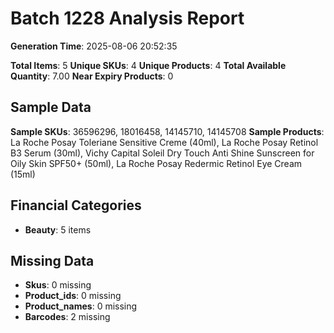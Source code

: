 # Batch 1228 Analysis Report

**Generation Time**: 2025-08-06 20:52:35

**Total Items**: 5
**Unique SKUs**: 4
**Unique Products**: 4
**Total Available Quantity**: 7.00
**Near Expiry Products**: 0

## Sample Data
**Sample SKUs**: 36596296, 18016458, 14145710, 14145708
**Sample Products**: La Roche Posay Toleriane Sensitive Creme (40ml), La Roche Posay Retinol B3 Serum (30ml), Vichy Capital Soleil Dry Touch Anti Shine Sunscreen for Oily Skin SPF50+ (50ml), La Roche Posay Redermic Retinol Eye Cream (15ml)

## Financial Categories
- **Beauty**: 5 items

## Missing Data
- **Skus**: 0 missing
- **Product_ids**: 0 missing
- **Product_names**: 0 missing
- **Barcodes**: 2 missing
